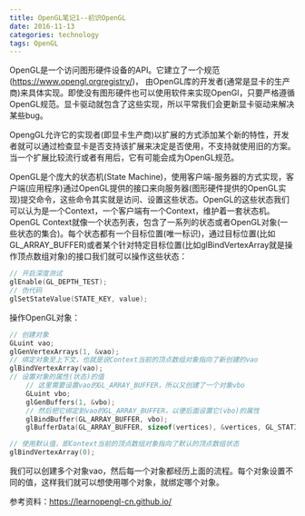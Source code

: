 ```yaml
---
title: OpenGL笔记1--初识OpenGL
date: 2016-11-13
categories: technology
tags: OpenGL
---
```


OpenGL是一个访问图形硬件设备的API。它建立了一个规范(https://www.opengl.orgregistry/)， 由OpenGL库的开发者(通常是显卡的生产商)来具体实现。即使没有图形硬件也可以使用软件来实现OpenGl，只要严格遵循OpenGL规范。显卡驱动就包含了这些实现，所以平常我们会更新显卡驱动来解决某些bug。

OpengGL允许它的实现者(即显卡生产商)以扩展的方式添加某个新的特性，开发者就可以通过检查显卡是否支持该扩展来决定是否使用，不支持就使用旧的方案。当一个扩展比较流行或者有用后，它有可能会成为OpenGL规范。

OpenGL是个庞大的状态机(State Machine)，使用客户端-服务器的方式实现，客户端(应用程序)通过OpenGL提供的接口来向服务器(图形硬件提供的OpenGL实现)提交命令，这些命令其实就是访问、设置这些状态。OpenGL的这些状态我们可以认为是一个Context，一个客户端有一个Context，维护着一套状态机。OpenGL Context就像一个状态列表，包含了一系列的状态或者OpenGL对象(一些状态的集合)。每个状态都有一个目标位置(唯一标识)，通过目标位置(比如GL_ARRAY_BUFFER)或者某个针对特定目标位置(比如glBindVertexArray就是操作顶点数组对象)的接口我们就可以操作这些状态： 

```c
// 开启深度测试
glEnable(GL_DEPTH_TEST);
// 伪代码
glSetStateValue(STATE_KEY, value);
```

操作OpenGL对象：
```c
// 创建对象
GLuint vao;
glGenVertexArrays(1, &vao);
// 绑定对象至上下文，也就是说Context当前的顶点数组对象指向了新创建的vao
glBindVertexArray(vao);
// 设置对象的属性(状态)的值
	// 这里需要设置vao的GL_ARRAY_BUFFER，所以又创建了一个对象vbo
	GLuint vbo;
	glGenBuffers(1, &vbo);
	// 然后把它绑定到vao的GL_ARRAY_BUFFER，以便后面设置它(vbo)的属性
	glBindBuffer(GL_ARRAY_BUFFER, vbo);
	glBufferData(GL_ARRAY_BUFFER, sizeof(vertices), &vertices, GL_STATIC_DRAW);

// 使用默认值，即Context当前的顶点数组对象指向了默认的顶点数组状态
glBindVertexArray(0);
```

我们可以创建多个对象vao，然后每一个对象都经历上面的流程。每个对象设置不同的值，这样我们就可以想使用哪个对象，就绑定哪个对象。

参考资料：https://learnopengl-cn.github.io/